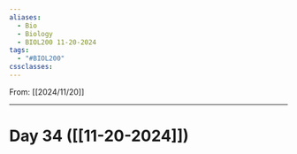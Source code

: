 ```yaml
---
aliases:
  - Bio
  - Biology
  - BIOL200 11-20-2024
tags:
  - "#BIOL200"
cssclasses:
---
```

From: [[2024/11/20]]

------
# Day 34 ([[11-20-2024]]) 



